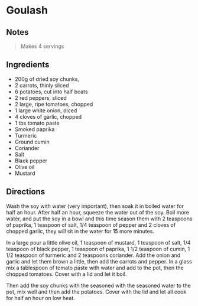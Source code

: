 # Goulash

## Notes

> Makes 4 servings

## Ingredients

- 200g of dried soy chunks,
- 2 carrots, thinly sliced
- 6 potatoes, cut into half boats
- 2 red peppers, sliced
- 2 large, ripe tomatoes, chopped
- 1 large white onion, diced
- 4 cloves of garlic, chopped
- 1 tbs tomato paste
- Smoked paprika
- Turmeric
- Ground cumin
- Coriander
- Salt
- Black pepper
- Olive oil
- Mustard

## Directions

Wash the soy with water (very important), then soak it in boiled water for half an hour. After half an hour, squeeze the water out of the soy. Boil more water, and put the soy in a bowl and this time season them with 2 teaspoons of paprika, 1 teaspoon of salt, 1/4 teaspoon of pepper and 2 cloves of chopped garlic, they will sit in the water for 15 more minutes.

In a large pour a little olive oil, 1 teaspoon of mustard, 1 teaspoon of salt, 1/4 teaspoon of black pepper, 1 teaspoon of paprika, 1 1/2 teaspoon of cumin, 1 1/2 teaspoon of turmeric and 2 teaspoons coriander. Add the onion and garlic and let them brown a little, then add the carrots and pepper. In a glass mix a tablespoon of tomato paste with water and add to the pot, then the chopped tomatoes. Cover with a lid and let it boil.

Then add the soy chunks with the seasoned with the seasoned water to the pot, mix well and then add the potatoes. Cover with the lid and let all cook for half an hour on low heat.
